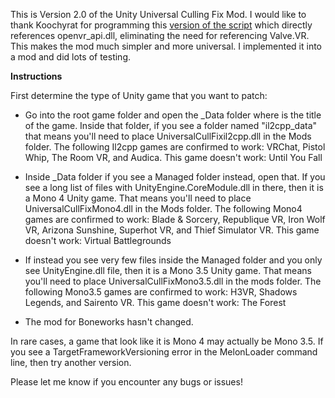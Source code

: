 This is Version 2.0 of the Unity Universal Culling Fix Mod. I would like to thank Koochyrat for programming this [version of the script](https://github.com/koochyrat/SteamVRFrustumAdjust/blob/master/SteamVRFrustumAdjustMod.cs) which directly references openvr_api.dll, eliminating
the need for referencing Valve.VR. This makes the mod much simpler and more universal. I implemented it into a mod and did lots of testing.

**Instructions**

First determine the type of Unity game that you want to patch:

- Go into the root game folder and open the <Game>_Data folder where <Game> is the title of the game. Inside that folder, if you see a folder named "il2cpp_data"
that means you'll need to place UniversalCullFixil2cpp.dll in the Mods folder. The following Il2cpp games are confirmed to work: VRChat, Pistol Whip, The Room VR, and Audica.
This game doesn't work: Until You Fall

- Inside <Game>_Data folder if you see a Managed folder instead, open that. If you see a long list of files with UnityEngine.CoreModule.dll in there, then it is a Mono 4 Unity game.
That means you'll need to place UniversalCullFixMono4.dll in the Mods folder. The following Mono4 games are confirmed to work: Blade & Sorcery, Republique VR, Iron Wolf VR, Arizona Sunshine, Superhot VR, and Thief Simulator VR.
This game doesn't work: Virtual Battlegrounds

- If instead you see very few files inside the Managed folder and you only see UnityEngine.dll file, then it is a Mono 3.5 Unity game. That means you'll need to place
UniversalCullFixMono3.5.dll in the mods folder. The following Mono3.5 games are confirmed to work: H3VR, Shadows Legends, and Sairento VR. This game doesn't work: The Forest

- The mod for Boneworks hasn't changed.

In rare cases, a game that look like it is Mono 4 may actually be Mono 3.5. If you see a TargetFrameworkVersioning error in the MelonLoader command line, then try another version. 

Please let me know if you encounter any bugs or issues!
